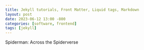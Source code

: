 ```yaml
---
title: Jekyll tutorials, Front Matter, Liquid tags, Markdown
layout: post
date: 2023-06-12 13:00 -800
categories: [software, frontend]
tags: [jekyll]
---
```

Spiderman: Across the Spiderverse
